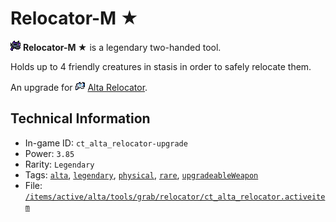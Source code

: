 # Relocator-M ★

<img src="https://raw.githubusercontent.com/Ceterai/Enternia/main/items/active/alta/tools/grab/relocator/icon_upg.png" alt="Relocator-M ★ icon" loading="lazy" height=16px width="auto" /> **Relocator-M ★** is a legendary two-handed tool.

Holds up to 4 friendly creatures in stasis in order to safely relocate them.

An upgrade for <img src="https://raw.githubusercontent.com/Ceterai/Enternia/main/items/active/alta/tools/grab/relocator/icon.png" alt="Alta Relocator icon" loading="lazy" height=16px width="auto" /> [Alta Relocator](https://ceterai.github.io/MyEnternia/Wiki/AltaRelocator).

## Technical Information

- In-game ID: `ct_alta_relocator-upgrade`
- Power: `3.85`
- Rarity: `Legendary`
- Tags: [`alta`](https://ceterai.github.io/MyEnternia/Wiki/Tags/Alta), [`legendary`](https://ceterai.github.io/MyEnternia/Wiki/Tags/Legendary), [`physical`](https://ceterai.github.io/MyEnternia/Wiki/Tags/Physical), [`rare`](https://ceterai.github.io/MyEnternia/Wiki/Tags/Rare), [`upgradeableWeapon`](https://ceterai.github.io/MyEnternia/Wiki/Tags/UpgradeableWeapon)
- File: [`/items/active/alta/tools/grab/relocator/ct_alta_relocator.activeitem`](https://github.com/Ceterai/Enternia/blob/main/items/active/alta/tools/grab/relocator/ct_alta_relocator.activeitem)
